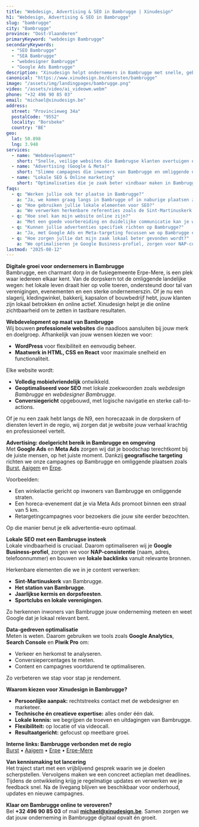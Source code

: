 ```yaml
---
title: "Webdesign, Advertising & SEO in Bambrugge | Xinudesign"
h1: "Webdesign, Advertising & SEO in Bambrugge"
slug: "bambrugge"
city: "Bambrugge"
province: "Oost-Vlaanderen"
primaryKeyword: "webdesign Bambrugge"
secondaryKeywords:
  - "SEO Bambrugge"
  - "SEA Bambrugge"
  - "webdesigner Bambrugge"
  - "Google Ads Bambrugge"
description: "Xinudesign helpt ondernemers in Bambrugge met snelle, gebruiksvriendelijke websites, doelgerichte advertenties en lokale SEO die inspeelt op de troeven van het dorp."
canonical: "https://www.xinudesign.be/diensten/bambrugge"
image: "/assets/img/landingpages/bambrugge.png"
video: "/assets/video/ai_videowm.webm"
phone: "+32 496 90 85 03"
email: "michael@xinudesign.be"
address:
  street: "Provincieweg 34a"
  postalCode: "9552"
  locality: "Borsbeke"
  country: "BE"
geo:
  lat: 50.898
  lng: 3.948
services:
  - name: "Webdevelopment"
    short: "Snelle, veilige websites die Bambrugse klanten overtuigen en converteren."
  - name: "Advertising (Google & Meta)"
    short: "Slimme campagnes die inwoners van Bambrugge en omliggende dorpen gericht bereiken."
  - name: "Lokale SEO & Online marketing"
    short: "Optimalisaties die je zaak beter vindbaar maken in Bambrugge en omgeving."
faqs:
  - q: "Werken jullie ook ter plaatse in Bambrugge?"
    a: "Ja, we komen graag langs in Bambrugge of in naburige plaatsen zoals [Burst](/diensten/burst), [Aaigem](/diensten/aaigem) en [Erpe](/diensten/erpe)."
  - q: "Hoe gebruiken jullie lokale elementen voor SEO?"
    a: "We verwerken herkenbare referenties zoals de Sint-Martinuskerk, het station van Bambrugge en evenementen zoals de jaarlijkse kermis in teksten, meta-data en visuals."
  - q: "Hoe snel kan mijn website online zijn?"
    a: "Met een goede voorbereiding en duidelijke communicatie kan je website doorgaans binnen 2 tot 4 weken live gaan."
  - q: "Kunnen jullie advertenties specifiek richten op Bambrugge?"
    a: "Ja, met Google Ads en Meta-targeting focussen we op Bambrugge en omliggende regio’s."
  - q: "Hoe zorgen jullie dat mijn zaak lokaal beter gevonden wordt?"
    a: "We optimaliseren je Google Business-profiel, zorgen voor NAP-consistentie en bouwen lokale backlinks rond zoekwoorden zoals 'webdesigner Bambrugge'."
lastmod: "2025-08-12"
---
```


**Digitale groei voor ondernemers in Bambrugge**  
Bambrugge, een charmant dorp in de fusiegemeente Erpe-Mere, is een plek waar iedereen elkaar kent. Van de dorpskern tot de omliggende landelijke wegen: het lokale leven draait hier op volle toeren, ondersteund door tal van verenigingen, evenementen en een sterke ondernemerszin. Of je nu een slagerij, kledingwinkel, bakkerij, kapsalon of bouwbedrijf hebt, jouw klanten zijn lokaal betrokken én online actief. Xinudesign helpt je die online zichtbaarheid om te zetten in tastbare resultaten.

**Webdevelopment op maat van Bambrugge**  
Wij bouwen **professionele websites** die naadloos aansluiten bij jouw merk en doelgroep. Afhankelijk van jouw wensen kiezen we voor:

- **WordPress** voor flexibiliteit en eenvoudig beheer.
- **Maatwerk in HTML, CSS en React** voor maximale snelheid en functionaliteit.

Elke website wordt:

- **Volledig mobielvriendelijk** ontwikkeld.
- **Geoptimaliseerd voor SEO** met lokale zoekwoorden zoals _webdesign Bambrugge_ en _webdesigner Bambrugge_.
- **Conversiegericht** opgebouwd, met logische navigatie en sterke call-to-actions.

Of je nu een zaak hebt langs de N9, een horecazaak in de dorpskern of diensten levert in de regio, wij zorgen dat je website jouw verhaal krachtig en professioneel vertelt.

**Advertising: doelgericht bereik in Bambrugge en omgeving**  
Met **Google Ads** en **Meta Ads** zorgen wij dat je boodschap terechtkomt bij de juiste mensen, op het juiste moment. Dankzij **geografische targeting** richten we onze campagnes op Bambrugge en omliggende plaatsen zoals [Burst](/diensten/burst), [Aaigem](/diensten/aaigem) en [Erpe](/diensten/erpe).

Voorbeelden:

- Een winkelactie gericht op inwoners van Bambrugge en omliggende straten.
- Een horeca-evenement dat je via Meta Ads promoot binnen een straal van 5 km.
- Retargetingcampagnes voor bezoekers die jouw site eerder bezochten.

Op die manier benut je elk advertentie-euro optimaal.

**Lokale SEO met een Bambrugse insteek**  
Lokale vindbaarheid is cruciaal. Daarom optimaliseren wij je **Google Business-profiel**, zorgen we voor **NAP-consistentie** (naam, adres, telefoonnummer) en bouwen we **lokale backlinks** vanuit relevante bronnen.

Herkenbare elementen die we in je content verwerken:

- **Sint-Martinuskerk** van Bambrugge.
- **Het station van Bambrugge**.
- **Jaarlijkse kermis en dorpsfeesten**.
- **Sportclubs en lokale verenigingen**.

Zo herkennen inwoners van Bambrugge jouw onderneming meteen en weet Google dat je lokaal relevant bent.

**Data-gedreven optimalisatie**  
Meten is weten. Daarom gebruiken we tools zoals **Google Analytics**, **Search Console** en **Piwik Pro** om:

- Verkeer en herkomst te analyseren.
- Conversiepercentages te meten.
- Content en campagnes voortdurend te optimaliseren.

Zo verbeteren we stap voor stap je rendement.

**Waarom kiezen voor Xinudesign in Bambrugge?**

- **Persoonlijke aanpak:** rechtstreeks contact met de webdesigner en marketeer.
- **Technische én creatieve expertise:** alles onder één dak.
- **Lokale kennis:** we begrijpen de troeven en uitdagingen van Bambrugge.
- **Flexibiliteit:** op locatie of via videocall.
- **Resultaatgericht:** gefocust op meetbare groei.

**Interne links: Bambrugge verbonden met de regio**  
[Burst](/diensten/burst) • [Aaigem](/diensten/aaigem) • [Erpe](/diensten/erpe) • [Erpe-Mere](/diensten/erpe-mere)

**Van kennismaking tot lancering**  
Het traject start met een vrijblijvend gesprek waarin we je doelen scherpstellen. Vervolgens maken we een concreet actieplan met deadlines. Tijdens de ontwikkeling krijg je regelmatige updates en verwerken we je feedback snel. Na de livegang blijven we beschikbaar voor onderhoud, updates en nieuwe campagnes.

**Klaar om Bambrugge online te veroveren?**  
Bel **+32 496 90 85 03** of mail **[michael@xinudesign.be](mailto:michael@xinudesign.be)**. Samen zorgen we dat jouw onderneming in Bambrugge digitaal opvalt én groeit.
